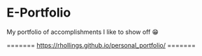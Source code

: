 # E-Portfolio
My portfolio of accomplishments I like to show off 😁

======= https://rhollings.github.io/personal_portfolio/ ======= 
